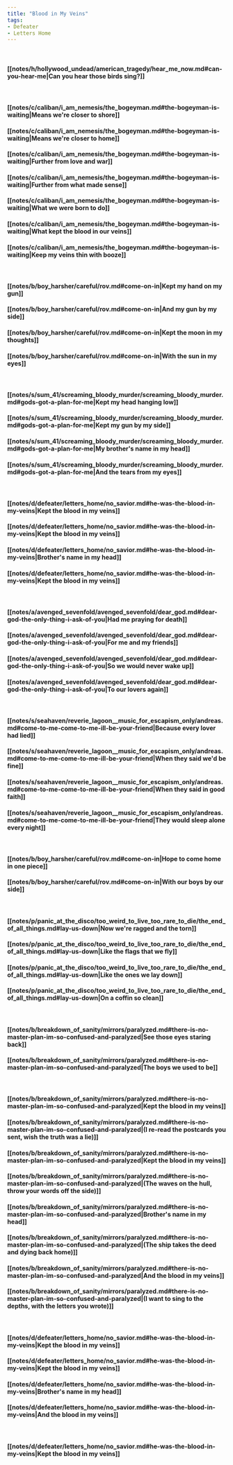 ```yaml
---
title: "Blood in My Veins"
tags:
- Defeater
- Letters Home
---
```

&nbsp;
#### [[notes/h/hollywood_undead/american_tragedy/hear_me_now.md#can-you-hear-me|Can you hear those birds sing?]]
&nbsp;
#### [[notes/c/caliban/i_am_nemesis/the_bogeyman.md#the-bogeyman-is-waiting|Means we're closer to shore]]
#### [[notes/c/caliban/i_am_nemesis/the_bogeyman.md#the-bogeyman-is-waiting|Means we're closer to home]]
#### [[notes/c/caliban/i_am_nemesis/the_bogeyman.md#the-bogeyman-is-waiting|Further from love and war]]
#### [[notes/c/caliban/i_am_nemesis/the_bogeyman.md#the-bogeyman-is-waiting|Further from what made sense]]
#### [[notes/c/caliban/i_am_nemesis/the_bogeyman.md#the-bogeyman-is-waiting|What we were born to do]]
#### [[notes/c/caliban/i_am_nemesis/the_bogeyman.md#the-bogeyman-is-waiting|What kept the blood in our veins]]
#### [[notes/c/caliban/i_am_nemesis/the_bogeyman.md#the-bogeyman-is-waiting|Keep my veins thin with booze]]
&nbsp;
#### [[notes/b/boy_harsher/careful/rov.md#come-on-in|Kept my hand on my gun]]
#### [[notes/b/boy_harsher/careful/rov.md#come-on-in|And my gun by my side]]
#### [[notes/b/boy_harsher/careful/rov.md#come-on-in|Kept the moon in my thoughts]]
#### [[notes/b/boy_harsher/careful/rov.md#come-on-in|With the sun in my eyes]]
&nbsp;
#### [[notes/s/sum_41/screaming_bloody_murder/screaming_bloody_murder.md#gods-got-a-plan-for-me|Kept my head hanging low]]
#### [[notes/s/sum_41/screaming_bloody_murder/screaming_bloody_murder.md#gods-got-a-plan-for-me|Kept my gun by my side]]
#### [[notes/s/sum_41/screaming_bloody_murder/screaming_bloody_murder.md#gods-got-a-plan-for-me|My brother's name in my head]]
#### [[notes/s/sum_41/screaming_bloody_murder/screaming_bloody_murder.md#gods-got-a-plan-for-me|And the tears from my eyes]]
&nbsp;
#### [[notes/d/defeater/letters_home/no_savior.md#he-was-the-blood-in-my-veins|Kept the blood in my veins]]
#### [[notes/d/defeater/letters_home/no_savior.md#he-was-the-blood-in-my-veins|Kept the blood in my veins]]
#### [[notes/d/defeater/letters_home/no_savior.md#he-was-the-blood-in-my-veins|Brother's name in my head]]
#### [[notes/d/defeater/letters_home/no_savior.md#he-was-the-blood-in-my-veins|Kept the blood in my veins]]
&nbsp;
#### [[notes/a/avenged_sevenfold/avenged_sevenfold/dear_god.md#dear-god-the-only-thing-i-ask-of-you|Had me praying for death]]
#### [[notes/a/avenged_sevenfold/avenged_sevenfold/dear_god.md#dear-god-the-only-thing-i-ask-of-you|For me and my friends]]
#### [[notes/a/avenged_sevenfold/avenged_sevenfold/dear_god.md#dear-god-the-only-thing-i-ask-of-you|So we would never wake up]]
#### [[notes/a/avenged_sevenfold/avenged_sevenfold/dear_god.md#dear-god-the-only-thing-i-ask-of-you|To our lovers again]]
&nbsp;
#### [[notes/s/seahaven/reverie_lagoon__music_for_escapism_only/andreas.md#come-to-me-come-to-me-ill-be-your-friend|Because every lover had lied]]
#### [[notes/s/seahaven/reverie_lagoon__music_for_escapism_only/andreas.md#come-to-me-come-to-me-ill-be-your-friend|When they said we'd be fine]]
#### [[notes/s/seahaven/reverie_lagoon__music_for_escapism_only/andreas.md#come-to-me-come-to-me-ill-be-your-friend|When they said in good faith]]
#### [[notes/s/seahaven/reverie_lagoon__music_for_escapism_only/andreas.md#come-to-me-come-to-me-ill-be-your-friend|They would sleep alone every night]]
&nbsp;
#### [[notes/b/boy_harsher/careful/rov.md#come-on-in|Hope to come home in one piece]]
#### [[notes/b/boy_harsher/careful/rov.md#come-on-in|With our boys by our side]]
&nbsp;
#### [[notes/p/panic_at_the_disco/too_weird_to_live_too_rare_to_die/the_end_of_all_things.md#lay-us-down|Now we're ragged and the torn]]
#### [[notes/p/panic_at_the_disco/too_weird_to_live_too_rare_to_die/the_end_of_all_things.md#lay-us-down|Like the flags that we fly]]
#### [[notes/p/panic_at_the_disco/too_weird_to_live_too_rare_to_die/the_end_of_all_things.md#lay-us-down|Like the ones we lay down]]
#### [[notes/p/panic_at_the_disco/too_weird_to_live_too_rare_to_die/the_end_of_all_things.md#lay-us-down|On a coffin so clean]]
&nbsp;
#### [[notes/b/breakdown_of_sanity/mirrors/paralyzed.md#there-is-no-master-plan-im-so-confused-and-paralyzed|See those eyes staring back]]
#### [[notes/b/breakdown_of_sanity/mirrors/paralyzed.md#there-is-no-master-plan-im-so-confused-and-paralyzed|The boys we used to be]]
&nbsp;
#### [[notes/b/breakdown_of_sanity/mirrors/paralyzed.md#there-is-no-master-plan-im-so-confused-and-paralyzed|Kept the blood in my veins]]
#### [[notes/b/breakdown_of_sanity/mirrors/paralyzed.md#there-is-no-master-plan-im-so-confused-and-paralyzed|(I re-read the postcards you sent, wish the truth was a lie)]]
#### [[notes/b/breakdown_of_sanity/mirrors/paralyzed.md#there-is-no-master-plan-im-so-confused-and-paralyzed|Kept the blood in my veins]]
#### [[notes/b/breakdown_of_sanity/mirrors/paralyzed.md#there-is-no-master-plan-im-so-confused-and-paralyzed|(The waves on the hull, throw your words off the side)]]
#### [[notes/b/breakdown_of_sanity/mirrors/paralyzed.md#there-is-no-master-plan-im-so-confused-and-paralyzed|Brother's name in my head]]
#### [[notes/b/breakdown_of_sanity/mirrors/paralyzed.md#there-is-no-master-plan-im-so-confused-and-paralyzed|(The ship takes the deed and dying back home)]]
#### [[notes/b/breakdown_of_sanity/mirrors/paralyzed.md#there-is-no-master-plan-im-so-confused-and-paralyzed|And the blood in my veins]]
#### [[notes/b/breakdown_of_sanity/mirrors/paralyzed.md#there-is-no-master-plan-im-so-confused-and-paralyzed|(I want to sing to the depths, with the letters you wrote)]]
&nbsp;
#### [[notes/d/defeater/letters_home/no_savior.md#he-was-the-blood-in-my-veins|Kept the blood in my veins]]
#### [[notes/d/defeater/letters_home/no_savior.md#he-was-the-blood-in-my-veins|Kept the blood in my veins]]
#### [[notes/d/defeater/letters_home/no_savior.md#he-was-the-blood-in-my-veins|Brother's name in my head]]
#### [[notes/d/defeater/letters_home/no_savior.md#he-was-the-blood-in-my-veins|And the blood in my veins]]
&nbsp;
#### [[notes/d/defeater/letters_home/no_savior.md#he-was-the-blood-in-my-veins|Kept the blood in my veins]]
